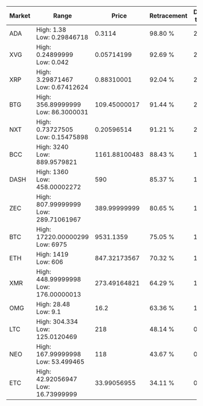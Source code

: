 | Market | Range | Price| Retracement | Doubles to 50% |
| --- | --- | --- | --- | --- |
| ADA | High: 1.38<br />Low: 0.29846718 | 0.3114 | 98.80 % | 2.70 |
| XVG | High: 0.24899999<br />Low: 0.042 | 0.05714199 | 92.69 % | 2.55 |
| XRP | High: 3.29871467<br />Low: 0.67412624 | 0.88310001 | 92.04 % | 2.25 |
| BTG | High: 356.89999999<br />Low: 86.3000031 | 109.45000017 | 91.44 % | 2.02 |
| NXT | High: 0.73727505<br />Low: 0.15475898 | 0.20596514 | 91.21 % | 2.17 |
| BCC | High: 3240<br />Low: 889.9579821 | 1161.88100483 | 88.43 % | 1.78 |
| DASH | High: 1360<br />Low: 458.00002272 | 590 | 85.37 % | 1.54 |
| ZEC | High: 807.99999999<br />Low: 289.71061967 | 389.99999999 | 80.65 % | 1.41 |
| BTC | High: 17220.00000299<br />Low: 6975 | 9531.1359 | 75.05 % | 1.27 |
| ETH | High: 1419<br />Low: 606 | 847.32173567 | 70.32 % | 1.19 |
| XMR | High: 448.99999998<br />Low: 176.00000013 | 273.49164821 | 64.29 % | 1.14 |
| OMG | High: 28.48<br />Low: 9.1 | 16.2 | 63.36 % | 1.16 |
| LTC | High: 304.334<br />Low: 125.0120469 | 218 | 48.14 % | 0.00 |
| NEO | High: 167.99999998<br />Low: 53.499465 | 118 | 43.67 % | 0.00 |
| ETC | High: 42.92056947<br />Low: 16.73999999 | 33.99056955 | 34.11 % | 0.00 |
